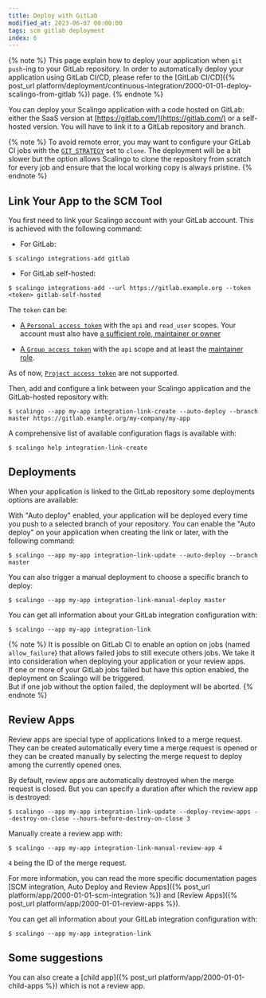 ```yaml
---
title: Deploy with GitLab
modified_at: 2023-06-07 00:00:00
tags: scm gitlab deployment
index: 6
---
```


{% note %}
This page explain how to deploy your application when `git push`-ing to your
GitLab repository. In order to automatically deploy your application using
GitLab CI/CD, please refer to the [GitLab CI/CD]({% post_url
platform/deployment/continuous-integration/2000-01-01-deploy-scalingo-from-gitlab
%}) page.
{% endnote %}

You can deploy your Scalingo application with a code hosted on GitLab: either
the SaaS version at [https://gitlab.com/](https://gitlab.com/) or a self-hosted
version. You will have to link it to a GitLab repository and branch.

{% note %}
To avoid remote error, you may want to configure your GitLab CI jobs with the [`GIT_STRATEGY`](https://docs.gitlab.com/ee/ci/runners/configure_runners.html#git-strategy) set to `clone`.
The deployment will be a bit slower but the option allows Scalingo to clone the repository from scratch for every job and ensure that the local working copy is always pristine.
{% endnote %}

## Link Your App to the SCM Tool

You first need to link your Scalingo account with your GitLab account. This is
achieved with the following command:

* For GitLab:

```
$ scalingo integrations-add gitlab
```

* For GitLab self-hosted:

```
$ scalingo integrations-add --url https://gitlab.example.org --token <token> gitlab-self-hosted
```

The `token` can be:

* [A `Personal access token`](https://docs.gitlab.com/user/profile/personal_access_tokens/) with the `api` and `read_user` scopes. Your account must also have [a sufficient role, maintainer or owner](https://docs.gitlab.com/ee/user/permissions.html#project-members-permissions)

* [A `Group access token`](https://docs.gitlab.com/user/group/settings/group_access_tokens/) with the `api` scope and at least the [maintainer role](https://docs.gitlab.com/ee/user/permissions.html#project-members-permissions).

As of now, [`Project access token`](https://docs.gitlab.com/user/project/settings/project_access_tokens/) are not supported.

Then, add and configure a link between your Scalingo application and the
GitLab-hosted repository with:

```
$ scalingo --app my-app integration-link-create --auto-deploy --branch master https://gitlab.example.org/my-company/my-app
```

A comprehensive list of available configuration flags is available with:

```
$ scalingo help integration-link-create
```

## Deployments

When your application is linked to the GitLab repository some deployments
options are available:

With "Auto deploy" enabled, your application will be deployed every time you
push to a selected branch of your repository. You can enable the "Auto deploy"
on your application when creating the link or later, with the following command:

```
$ scalingo --app my-app integration-link-update --auto-deploy --branch master
```

You can also trigger a manual deployment to choose a specific branch to
deploy:

```
$ scalingo --app my-app integration-link-manual-deploy master
```

You can get all information about your GitLab integration configuration with:

```
$ scalingo --app my-app integration-link
```

{% note %}
It is possible on GitLab CI to enable an option on jobs (named `allow_failure`) that allows failed jobs to still execute others jobs.
We take it into consideration when deploying your application or your review apps.<br>
If one or more of your GitLab jobs failed but have this option enabled, the deployment on Scalingo will be triggered.<br>
But if one job without the option failed, the deployment will be aborted.
{% endnote %}

## Review Apps

Review apps are special type of applications linked to a merge request. They can
be created automatically every time a merge request is opened or they can be
created manually by selecting the merge request to deploy among the currently
opened ones.

By default, review apps are automatically destroyed when the merge request is
closed. But you can specify a duration after which the review app is destroyed:

```
$ scalingo --app my-app integration-link-update --deploy-review-apps --destroy-on-close --hours-before-destroy-on-close 3
```

Manually create a review app with:

```
$ scalingo --app my-app integration-link-manual-review-app 4
```

`4` being the ID of the merge request.

For more information, you can read the more specific documentation pages [SCM
integration, Auto Deploy and Review Apps]({% post_url
platform/app/2000-01-01-scm-integration %}) and [Review Apps]({% post_url
platform/app/2000-01-01-review-apps %}).

You can get all information about your GitLab integration configuration with:

```
$ scalingo --app my-app integration-link
```

## Some suggestions

You can also create a [child app]({% post_url platform/app/2000-01-01-child-apps
%}) which is not a review app.
